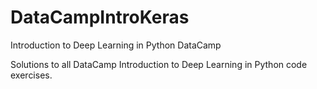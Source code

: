 # DataCampIntroKeras
Introduction to Deep Learning in Python DataCamp

Solutions to all DataCamp Introduction to Deep Learning in Python code exercises. 
